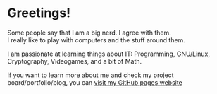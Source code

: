 # Greetings!

Some people say that I am a big nerd. I agree with them.  
I really like to play with computers and the stuff around them.

I am passionate at learning things about IT: Programming, GNU/Linux, Cryptography, Videogames, and a bit of Math.

If you want to learn more about me and check my project board/portfolio/blog, you can [visit my GitHub pages website](https://khyrthy.github.io)

